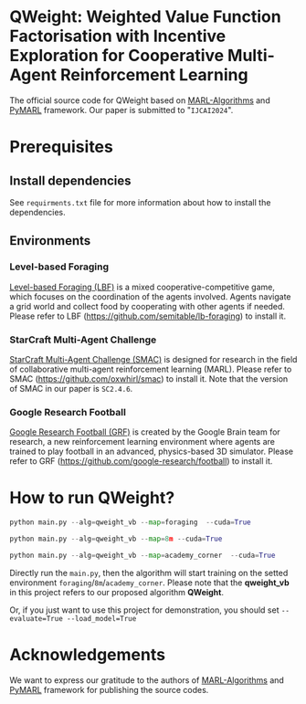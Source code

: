 # QWeight: Weighted Value Function Factorisation with Incentive Exploration for  Cooperative Multi-Agent Reinforcement Learning
The official source code for QWeight based on [MARL-Algorithms](https://github.com/starry-sky6688/MARL-Algorithms) and [PyMARL](https://github.com/oxwhirl/pymarl) framework. Our paper is submitted to "``IJCAI2024``".

# Prerequisites
## Install dependencies
See ``requirments.txt`` file for more information about how to install the dependencies.
## Environments 
### Level-based Foraging
[Level-based Foraging (LBF)](https://github.com/semitable/lb-foraging) is a mixed cooperative-competitive game, which focuses on the coordination of the agents involved. Agents navigate a grid world and collect food by cooperating with other agents if needed. Please refer to LBF (https://github.com/semitable/lb-foraging)  to install it.

### StarCraft Multi-Agent Challenge
[StarCraft Multi-Agent Challenge (SMAC)](https://github.com/oxwhirl/smac) is designed for research in the field of collaborative multi-agent reinforcement learning (MARL). Please refer to SMAC (https://github.com/oxwhirl/smac) to install it. Note that the version of SMAC in our paper is ``SC2.4.6``.

### Google Research Football
[Google Research Football (GRF)](https://github.com/google-research/football) is created by the Google Brain team for research, a new reinforcement learning environment where agents are trained to play football in an advanced, physics-based 3D simulator. Please refer to GRF (https://github.com/google-research/football) to install it.

# How to run QWeight?
```python
python main.py --alg=qweight_vb --map=foraging  --cuda=True
```
```python
python main.py --alg=qweight_vb --map=8m --cuda=True
```
```python
python main.py --alg=qweight_vb --map=academy_corner  --cuda=True
```

Directly run the ``main.py``, then the algorithm will start training on the setted environment ``foraging``/``8m``/``academy_corner``. Please note that the **qweight_vb** in this project refers to our proposed algorithm **QWeight**.

Or, if you just want to use this project for demonstration, you should set ```--evaluate=True --load_model=True```

# Acknowledgements
We want to express our gratitude to the authors of [MARL-Algorithms](https://github.com/starry-sky6688/MARL-Algorithms) and [PyMARL](https://github.com/oxwhirl/pymarl) framework for publishing the source codes. 
